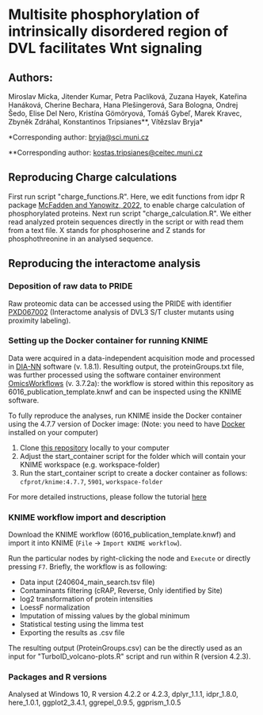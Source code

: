 # Multisite phosphorylation of intrinsically disordered region of DVL facilitates Wnt signaling

## Authors:
Miroslav Micka, Jitender Kumar, Petra Paclíková, Zuzana Hayek, Kateřina Hanáková, Cherine Bechara, Hana Plešingerová, Sara Bologna, Ondrej Šedo, Elise Del Nero, Kristína Gömöryová, Tomáš Gybeľ, Marek Kravec, Zbyněk Zdráhal, Konstantinos Tripsianes**, Vítězslav Bryja*

*Corresponding author: bryja@sci.muni.cz

**Corresponding author: kostas.tripsianes@ceitec.muni.cz

## Reproducing Charge calculations
First run script "charge_functions.R". Here, we edit functions from idpr R package [McFadden and Yanowitz, 2022](https://doi.org/10.1371/journal.pone.0266929), to enable charge calculation of phosphorylated proteins.
Next run script "charge_calculation.R". We either read analyzed protein sequences directly in the script or with read them from a text file. X stands for phosphoserine and Z stands for phosphothreonine in an analysed sequence.

## Reproducing the interactome analysis

### Deposition of raw data to PRIDE

Raw proteomic data can be accessed using the PRIDE with identifier [PXD067002](https://www.ebi.ac.uk/pride/archive?keyword=PXD067002) (Interactome analysis of DVL3 S/T cluster mutants using proximity labeling). 

### Setting up the Docker container for running KNIME
Data were acquired in a data-independent acquisition mode and processed in [DIA-NN](https://www.nature.com/articles/s41592-019-0638-x) software (v. 1.8.1). Resulting output, the proteinGroups.txt file, was further processed using the software container environment [OmicsWorkflows](https://github.com/OmicsWorkflows) (v. 3.7.2a): the workflow is stored within this repository as 6016_publication_template.knwf and can be inspected using the KNIME software.

To fully reproduce the analyses, run KNIME inside the Docker container using the 4.7.7 version of Docker image:
(Note: you need to have [Docker](https://docs.docker.com/get-docker/) installed on your computer)

1) Clone [this repository](https://github.com/OmicsWorkflows/KNIME_docker_vnc) locally to your computer
2) Adjust the start_container script for the folder which will contain your KNIME workspace (e.g. workspace-folder)
3) Run the start_container script to create a docker container as follows:
`cfprot/knime:4.7.7`, `5901`, `workspace-folder`

For more detailed instructions, please follow the tutorial [here](https://github.com/OmicsWorkflows/KNIME_docker_vnc)

### KNIME workflow import and description

Download the KNIME workflow (6016_publication_template.knwf) and import it into KNIME (`File` -> `Import KNIME workflow`). 

Run the particular nodes by right-clicking the node and `Execute` or directly pressing `F7`. 
Briefly, the workflow is as following:

* Data input (240604_main_search.tsv file)
* Contaminants filtering (cRAP, Reverse, Only identified by Site)
* log2 transformation of protein intensities
* LoessF normalization
* Imputation of missing values by the global minimum
* Statistical testing using the limma test
* Exporting the results as .csv file 

The resulting output (ProteinGroups.csv) can be the directly used as an input for "TurboID_volcano-plots.R" script and run within R (version 4.2.3). 


### Packages and R versions
Analysed at Windows 10, R version 4.2.2 or 4.2.3, dplyr_1.1.1, idpr_1.8.0, here_1.0.1, ggplot2_3.4.1, ggrepel_0.9.5, ggprism_1.0.5

